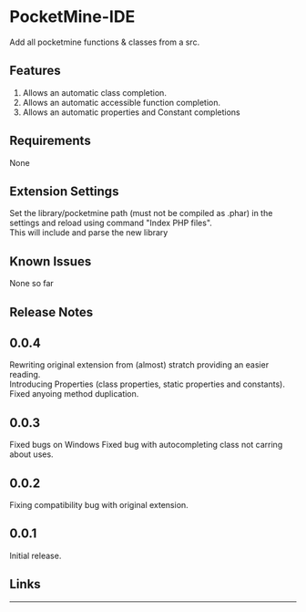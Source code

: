 # PocketMine-IDE

Add all pocketmine functions & classes from a src.

## Features

1. Allows an automatic class completion.
2. Allows an automatic accessible function completion.
3. Allows an automatic properties and Constant completions

## Requirements

None

## Extension Settings

Set the library/pocketmine path (must not be compiled as .phar) in the settings and reload using command "Index PHP files".     
This will include and parse the new library

## Known Issues

None so far

## Release Notes

## 0.0.4

Rewriting original extension from (almost) stratch providing an easier reading.		
Introducing Properties (class properties, static properties and constants).		
Fixed anyoing method duplication.	

## 0.0.3

Fixed bugs on Windows
Fixed bug with autocompleting class not carring about uses.

## 0.0.2

Fixing compatibility bug with original extension.


## 0.0.1

Initial release.

## Links


-----------------------------------------------------------------------------------------------------------
